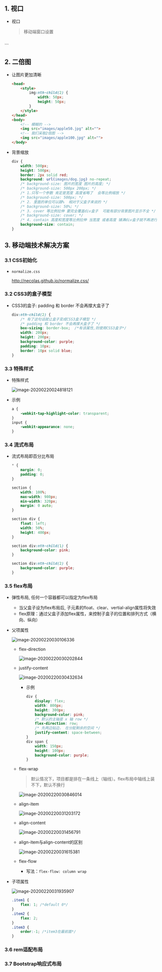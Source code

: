 ## 1. 视口

- 视口

  > 移动端窗口设置
  
  ```html
<meta name="viewport" content="width=device-width, initial-scale=1.0,maximum-scale=1.0, minimum-scale=1.0, user-scalable=no">
  ```

## 2. 二倍图

- 让图片更加清晰

  ```html
  <head>
      <style>
          img:nth-child(2) {
              width: 50px;
              height: 50px;
          }
      </style>
  </head>
  <body>
      <!-- 模糊的 -->
      <img src="images/apple50.jpg" alt="">
      <!-- 我们采取2倍图 -->
      <img src="images/apple100.jpg" alt="">
  </body>
  ```

- 背景缩放

  ```css
  div {
      width: 500px;
      height: 500px;
      border: 2px solid red;
      background: url(images/dog.jpg) no-repeat;
      /* background-size: 图片的宽度 图片的高度; */
      /* background-size: 500px 200px; */
      /* 1.只写一个参数 肯定是宽度 高度省略了  会等比例缩放 */
      /* background-size: 500px; */
      /* 2. 里面的单位可以跟%  相对于父盒子来说的 */
      /* background-size: 50%; */
      /* 3. cover 等比例拉伸 要完全覆盖div盒子  可能有部分背景图片显示不全 */
      /* background-size: cover; */
      /* 4. contain 高度和宽度等比例拉伸 当宽度 或者高度 铺满div盒子就不再进行拉伸了 可能有部分空白区域 */
      background-size: contain;
  }
  ```

## 3. 移动端技术解决方案

### 3.1 CSS初始化

- `normalize.css`

  http://necolas.github.io/normalize.css/

### 3.2 CSS3的盒子模型

- CSS3的盒子: padding 和 border 不会再撑大盒子了

  ```css
  div:nth-child(2) {
      /* 有了这句话就让盒子变成CSS3盒子模型 */
      /* padding 和 border 不会再撑大盒子了 */
      box-sizing: border-box;  /*有该属性,则使用CSS3盒子*/
      width: 200px;
      height: 200px;
      background-color: purple;
      padding: 10px;
      border: 10px solid blue;
  }
  ```

### 3.3 特殊样式

- 特殊样式

  ![image-20200220024818121](D:\note\FE\移动web开发\media\image-20200220024818121.png)

- 示例

  ```css
  a {
      -webkit-tap-highlight-color: transparent;
  }
  input {
      -webkit-appearance: none;
  }
  ```

### 3.4 流式布局

- 流式布局即百分比布局

  ```css
  * {
      margin: 0;
      padding: 0;
  }
  
  section {
      width: 100%;
      max-width: 980px;
      min-width: 320px;
      margin: 0 auto;
  }
  
  section div {
      float: left;
      width: 50%;
      height: 400px;
  }
  
  section div:nth-child(1) {
      background-color: pink;
  }
  
  section div:nth-child(2) {
      background-color: purple;
  }
  ```

### 3.5 flex布局

- 弹性布局, 任何一个容器都可以指定为flex布局
  - 当父盒子设为flex布局后, 子元素的float、clear、vertial-align属性将失效
  - flex原理：通过父盒子添加flex属性，来控制子盒子的位置和排列方式（横向、纵向）

- 父项属性

  ![image-20200220030106336](D:\note\FE\移动web开发\media\image-20200220030106336.png)

  - flex-direction

    ![image-20200220030202844](D:\note\FE\移动web开发\media\image-20200220030202844.png)

  - justify-content

    ![image-20200220030432634](D:\note\FE\移动web开发\media\image-20200220030432634.png)

    - 示例

      ```css
      div {
          display: flex;
          width: 800px;
          height: 300px;
          background-color: pink;
          /* 默认的主轴是 x 轴 row */
          flex-direction: row;
          /* 先两边贴边， 在分配剩余的空间 */
          justify-content: space-between;
      }
      div span {
          width: 150px;
          height: 100px;
          background-color: purple;
      }
      ```

  - flex-wrap

    > 默认情况下，项目都是排在一条线上（轴线）。flex布局中轴线上装不下，默认不换行

    ![image-20200220030846014](D:\note\FE\移动web开发\media\image-20200220030846014.png)

  - align-item

    ![image-20200220031203172](D:\note\FE\移动web开发\media\image-20200220031203172.png)

  - align-content

    ![image-20200220031456791](D:\note\FE\移动web开发\media\image-20200220031456791.png)

  - align-item与align-content的区别

    ![image-20200220031615381](D:\note\FE\移动web开发\media\image-20200220031615381.png)

  - flex-flow
    - 写法：`flex-flow: column wrap`

- 子项属性

  ![image-20200220031935907](D:\note\FE\移动web开发\media\image-20200220031935907.png)

  ```css
  .item1 {
      flex: 1; /*default 0*/
  }
  .item2 {
      flex: 2;
  }
  .item3 {
      order:-1; /*item3在最前面*/
  }
  ```

### 3.6 rem适配布局

### 3.7 Bootstrap响应式布局







































